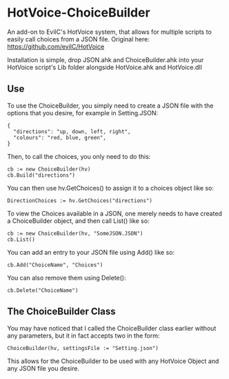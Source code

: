 # HotVoice-ChoiceBuilder
An add-on to EvilC's HotVoice system, that allows for multiple scripts to easily call choices from a JSON file. Original here: https://github.com/evilC/HotVoice

Installation is simple, drop JSON.ahk and ChoiceBuilder.ahk into your HotVoice script's Lib folder alongside HotVoice.ahk and HotVoice.dll

## Use

To use the ChoiceBuilder, you simply need to create a JSON file with the options that you desire, for example in Setting.JSON:
```
{
  "directions": "up, down, left, right",
  "colours": "red, blue, green", 
}
```

Then, to call the choices, you only need to do this:
```
cb := new ChoiceBuilder(hv)
cb.Build("directions")
```

You can then use hv.GetChoices() to assign it to a choices object like so:
```
DirectionChoices := hv.GetChoices("directions")
```

To view the Choices available in a JSON, one merely needs to have created a ChoiceBuilder object, and then call List() like so:
```
cb := new ChoiceBuilder(hv, "SomeJSON.JSON")
cb.List()
```

You can add an entry to your JSON file using Add() like so:
```
cb.Add("ChoiceName", "Choices")
```

You can also remove them using Delete():
```
cb.Delete("ChoiceName")
```

## The ChoiceBuilder Class

You may have noticed that I called the ChoiceBuilder class earlier without any parameters, but it in fact accepts two in the form:
```
ChoiceBuilder(hv, settingsFile := "Setting.json")
```
This allows for the ChoiceBuilder to be used with any HotVoice Object and any JSON file you desire.
